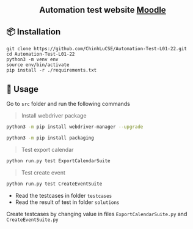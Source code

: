 <div align="center">
    <h2>Automation test website <span><a href="https://school.moodledemo.net/">Moodle</a> </span>
    </h2>
</div>

## 📦 Installation

```
git clone https://github.com/ChinhLuCSE/Automation-Test-L01-22.git
cd Automation-Test-L01-22
python3 -m venv env
source env/bin/activate
pip install -r ./requirements.txt
```

## 🚀 Usage

Go to `src` folder and run the following commands

> Install webdriver package

```sh
python3 -m pip install webdriver-manager --upgrade

python3 -m pip install packaging
```

> Test export calendar

```sh
python run.py test ExportCalendarSuite
```

> Test create event

```sh
python run.py test CreateEventSuite
```

- Read the testcases in folder `testcases`
- Read the result of test in folder `solutions`

Create testcases by changing value in files `ExportCalendarSuite.py` and `CreateEventSuite.py`
